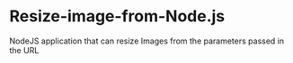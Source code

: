 # Resize-image-from-Node.js
NodeJS application that can resize Images from the parameters passed in the URL
